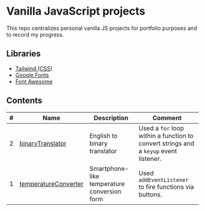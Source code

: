 # Vanilla JavaScript projects

This repo centralizes personal vanilla JS projects for portfolio purposes and to record my progress.

## Libraries

- [Tailwind (CSS)](https://tailwindcss.com/docs/preflight)
- [Google Fonts](https://fonts.google.com/)
- [Font Awesome](https://fontawesome.com/)

## Contents
| # | Name | Description | Comment |
| - | - | - | - |
| 2  | [binaryTranslator]() | English to binary translator | Used a ```for``` loop within a function to convert strings and a ```keyup``` event listener. |
| 1  | [temperatureConverter]() | Smartphone-like temperature conversion form | Used ```addEventListener``` to fire functions via buttons.